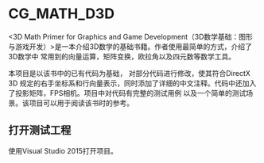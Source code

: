 # CG_MATH_D3D
<3D Math Primer for Graphics and Game Development（3D数学基础：图形与游戏开发）>是一本介绍3D数学的基础书籍。作者使用最简单的方式，介绍了3D数学中 常用到的向量运算，矩阵变换，欧拉角以及四元数等数学工具。

本项目是以该书中的已有代码为基础， 对部分代码进行修改，使其符合DirectX 3D 规定的右手坐标系和行向量表示，同时添加了详细的中文注释。代码中还加入了投影矩阵，FPS相机。项目中对代码有完整的测试用例 以及一个简单的测试场景。该项目可以用于阅读该书时的参考。

## 打开测试工程
使用Visual Studio 2015打开项目。
